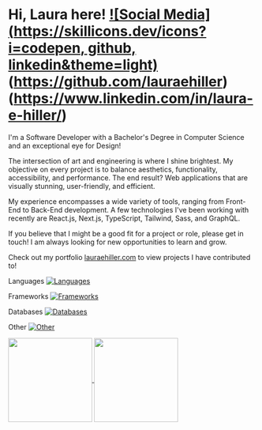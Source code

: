 # Hi, Laura here! [![Social Media](https://skillicons.dev/icons?i=codepen, github, linkedin&theme=light)](https://codepen.io/eofnums)(https://github.com/lauraehiller)(https://www.linkedin.com/in/laura-e-hiller/)

I'm a Software Developer with a Bachelor's Degree in Computer Science and an exceptional eye for Design!

The intersection of art and engineering is where I shine brightest. My objective on every project is to balance aesthetics, functionality, accessibility, and performance. The end result? Web applications that are visually stunning, user-friendly, and efficient.

My experience encompasses a wide variety of tools, ranging from Front-End to Back-End development. A few technologies I've been working with recently are React.js, Next.js, TypeScript, Tailwind, Sass, and GraphQL.

If you believe that I might be a good fit for a project or role, please get in touch! I am always looking for new opportunities to learn and grow.

Check out my portfolio [lauraehiller.com](https://lauraehiller.com/) to view projects I have contributed to!

Languages
[![Languages](https://skillicons.dev/icons?i=react,ts,js,html,css,sass,c,cpp&theme=light)](https://skillicons.dev)

Frameworks
[![Frameworks](https://skillicons.dev/icons?i=nextjs,tailwind&theme=light)](https://skillicons.dev)

Databases
[![Databases](https://skillicons.dev/icons?i=graphql,mysql,postgres&theme=light)](https://skillicons.dev)

Other
[![Other](https://skillicons.dev/icons?i=github,blender,wordpress&theme=light)](https://skillicons.dev)

<a href="https://github.com/anuraghazra/github-readme-stats">
  <img height="170" align="center" src="https://github-readme-stats.vercel.app/api?username=lauraehiller&count_private=true&hide=stars" />
</a>
<a href="https://github.com/anuraghazra/anuraghazra.github.io">
  <img height="170" align="center" src="https://github-readme-stats.vercel.app/api/top-langs/?username=lauraehiller&layout=compact" />
</a>
